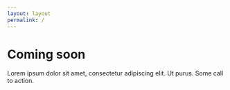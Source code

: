 ```yaml
---
layout: layout
permalink: /
---
```


# Coming soon

Lorem ipsum dolor sit amet, consectetur adipiscing elit. Ut purus.
Some call to action.

